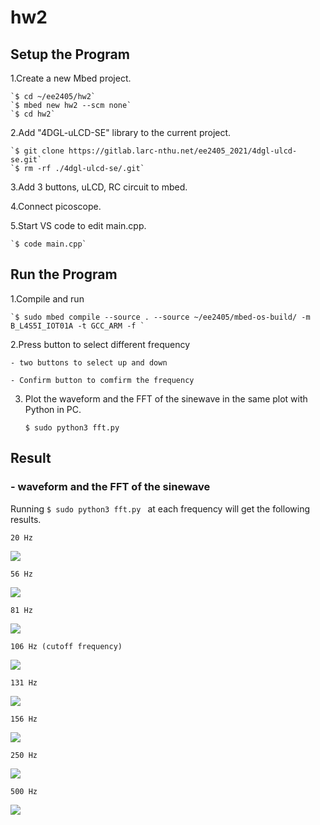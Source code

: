 # hw2

## Setup the Program 

1.Create a new Mbed project.

    `$ cd ~/ee2405/hw2`
    `$ mbed new hw2 --scm none`
    `$ cd hw2`    

2.Add "4DGL-uLCD-SE" library to the current project.

    `$ git clone https://gitlab.larc-nthu.net/ee2405_2021/4dgl-ulcd-se.git`
    `$ rm -rf ./4dgl-ulcd-se/.git`
    
3.Add 3 buttons, uLCD, RC circuit to mbed.

4.Connect picoscope.

5.Start VS code to edit main.cpp.

    `$ code main.cpp`
    
## Run the Program 

1.Compile and run

    `$ sudo mbed compile --source . --source ~/ee2405/mbed-os-build/ -m B_L4S5I_IOT01A -t GCC_ARM -f `
    
2.Press button to select different frequency
    
    - two buttons to select up and down
    
    - Confirm button to comfirm the frequency

3. Plot the waveform and the FFT of the sinewave in the same plot with Python in PC.

    `$ sudo python3 fft.py ` 

## Result

### - waveform and the FFT of the sinewave

  Running `$ sudo python3 fft.py ` at each frequency will get the following results.

    20 Hz

 ![](20.png)

    56 Hz

![](56.png)

    81 Hz

![](81.png)

    106 Hz (cutoff frequency)

![](106.png)

    131 Hz
    
 ![](131.png)

    156 Hz
    
 ![](156.png)

    250 Hz
    
![](250.png)

    500 Hz

![](500.png)

